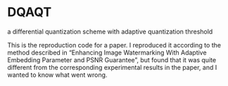 # DQAQT
a differential quantization scheme with adaptive quantization threshold

This is the reproduction code for a paper. I reproduced it according to the method described in “Enhancing Image Watermarking With Adaptive Embedding Parameter and PSNR Guarantee”, but found that it was quite different from the corresponding experimental results in the paper, and I wanted to know what went wrong.
